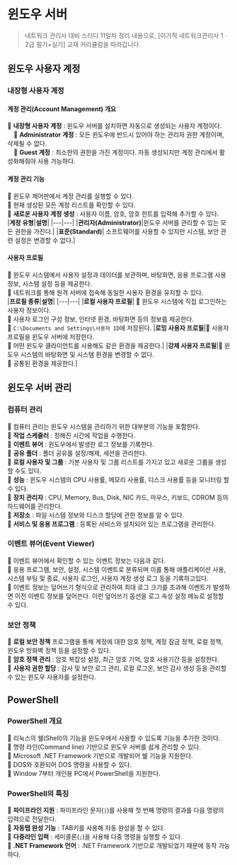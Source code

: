 # 윈도우 서버

> 네트워크 관리사 대비 스터디 11일차 정리 내용으로, [이기적 네트워크관리사 1ㆍ2급 필기+실기] 교재 커리큘럼을 따라갑니다.

## 윈도우 사용자 계정

### 내장형 사용자 계정

#### 계정 관리(Account Management) 개요

🔹 **내장형 사용자 계정** : 윈도우 서버를 설치하면 자동으로 생성되는 사용자 계정이다.<br>
&emsp;🔹 **Administrator 계정** : 모든 윈도우에 반드시 있어야 하는 관리자 권한 계정이며, 삭제될 수 없다.<br>
&emsp;🔹 **Guest 계정** : 최소한의 권한을 가진 계정이다. 자동 생성되지만 계정 관리에서 활성화해줘야 사용 가능하다.

#### 계정 관리 기능

🔹 윈도우 제어판에서 계정 관리를 실행할 수 있다.<br>
🔹 현재 생성된 모든 계정 리스트를 확인할 수 있다.<br>
🔹 **새로운 사용자 계정 생성** : 사용자 이름, 암호, 암호 힌트를 입력해 추가할 수 있다.<br>
|**계정 유형**|**설명**|
|---|---|
|**관리자(Administrator)**|윈도우 서버를 관리할 수 있는 모든 권한을 가진다.|
|**표준(Standard)**| 소프트웨어를 사용할 수 있지만 시스템, 보안 관련 설정은 변경할 수 없다.|

#### 사용자 프로필

🔹 윈도우 시스템에서 사용자 설정과 데이터를 보관하며, 바탕화면, 응용 프로그램 사용 정보, 시스템 설정 등을 제공한다.<br>
🔹 네트워크를 통해 원격 서버에 접속해 동일한 사용자 환경을 유지할 수 있다.<br>
|**프로필 종류**|**설명**|
|---|---|
|**로컬 사용자 프로필**| 🔹 윈도우 시스템에 직접 로그인하는 사용자 정보이다. <br>🔹 사용자 로그인 구성 정보, 인터넷 환경, 바탕화면 등의 정보를 제공한다.<br>🔹 `C:\Documents and Settings\사용자 ID`에 저장된다.
|**로밍 사용자 프로필**|🔹 사용자 프로필을 윈도우 서버에 저장한다.<br>🔹 어떤 윈도우 클라이언트를 사용해도 같은 환경을 제공한다.|
|**강제 사용자 프로필**|🔹 윈도우 시스템의 바탕화면 및 시스템 환경을 변경할 수 없다.<br>🔹 공통된 환경을 제공한다.|

## 윈도우 서버 관리

### 컴퓨터 관리

🔹 컴퓨터 관리는 윈도우 시스템을 관리하기 위한 대부분의 기능을 포함한다.<br>
🔹 **작업 스케줄러** : 정해진 시간에 작업을 수행한다.<br>
🔹 **이벤트 뷰어** : 윈도우에서 발생한 로그 정보를 기록한다.<br>
🔹 **공유 폴더** : 폴더 공유를 설정/해제, 세션을 관리한다.<br>
🔹 **로컬 사용자 및 그룹** : 기본 사용자 및 그룹 리스트를 가지고 있고 새로운 그룹을 생성할 수도 있다.<br>
🔹 **성능** : 윈도우 시스템의 CPU 사용률, 메모리 사용률, 디스크 사용률 등을 모니터링 할 수 있다.<br>
🔹 **장치 관리자** : CPU, Memory, Bus, Disk, NIC 카드, 마우스, 키보드, CDROM 등의 하드웨어를 관리한다.<br>
🔹 **저장소** : 파일 시스템 정보와 디스크 할당에 관한 정보를 알 수 있다.<br>
🔹 **서비스 및 응용 프로그램** : 등록된 서비스와 설치되어 있는 프로그램을 관리한다.<br>

### 이벤트 뷰어(Event Viewer)

🔹 이벤트 뷰어에서 확인할 수 있는 이벤트 정보는 다음과 같다.<br>
🔹 응용 프로그램, 보안, 설정, 시스템 이벤트로 분류되며 이를 통해 애플리케이션 사용, 시스템 부팅 및 종료, 사용자 로그인, 사용자 계정 생성 로그 등을 기록하고있다.<br>
🔹 이벤트 정보는 덮어쓰기 형식으로 관리하여 최대 로그 크기를 초과해 이벤트가 발생하면 이전 이벤트 정보를 덮어쓴다. 이런 덮어쓰기 옵션을 로그 속성 설정 메뉴로 설정할 수 있다.<br>

### 보안 정책

🔹 **로컬 보안 정책** 프로그램을 통해 계정에 대한 암호 정책, 계정 잠금 정책, 로컬 정책, 윈도우 방화벽 정책 등을 설정할 수 있다.<br>
🔹 **암호 정책 관리** : 암호 복잡성 설정, 최근 암호 기억, 암호 사용기간 등을 설정한다.<br>
🔹 **사용자 권한 할당** : 감사 및 보안 로그 관리, 로컬 로그온, 보안 감사 생성 등을 관리할 수 있는 윈도우 사용자를 설정한다.

## PowerShell

### PowerShell 개요

🔹 리눅스의 쉘(Shell)의 기능을 윈도우에서 사용할 수 있도록 기능을 추가한 것이다.<br>
🔹 명령 라인(Command line) 기반으로 윈도우 서버를 쉽게 관리할 수 있다.<br>
🔹 Microsoft .NET Framework 기반으로 개발되어 쉘 기능을 지원한다.<br>
🔹 DOS와 호환되어 DOS 명령을 사용할 수 있다.<br>
🔹 Window 7부터 개인용 PC에서 PowerShell을 지원한다.

### PowerShell의 특징

🔹 **파이프라인 지원** : 파이프라인 문자(`|`)를 사용해 첫 번째 명령의 결과를 다음 명령의 입력으로 전달한다.<br>
🔹 **자동탭 완성 기능** : TAB키를 사용해 자동 완성을 할 수 있다.<br>
🔹 **다중라인 입력** : 세미콜론(`;`)을 사용해 다중 명령을 실행할 수 있다.<br>
🔹 **.NET Framework 언어** : .NET Framework 기반으로 개발되었기 때문에 동작 가능하다.
